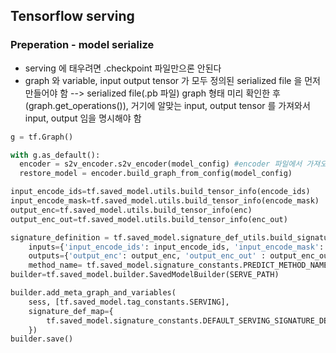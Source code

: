## Tensorflow serving
### Preperation - model serialize
* serving 에 태우려면 .checkpoint 파일만으론 안된다
* graph 와 variable, input output tensor 가 모두 정의된 serialized file 을 먼저 만들어야 함
--> serialized file(.pb 파일)
graph 형태 미리 확인한 후(graph.get_operations()), 거기에 알맞는 input, output tensor 를 가져와서 input, output 임을 명시해야 함
```python
g = tf.Graph()

with g.as_default():
  encoder = s2v_encoder.s2v_encoder(model_config) #encoder 파일에서 가져오면서 tensor 변형 있어서 이렇게 한것임 / 사실 그냥 checkpoint 파일에서 그냥 읽어오면 됨
  restore_model = encoder.build_graph_from_config(model_config)

input_encode_ids=tf.saved_model.utils.build_tensor_info(encode_ids)
input_encode_mask=tf.saved_model.utils.build_tensor_info(encode_mask)
output_enc=tf.saved_model.utils.build_tensor_info(enc)
output_enc_out=tf.saved_model.utils.build_tensor_info(enc_out)

signature_definition = tf.saved_model.signature_def_utils.build_signature_def(
    inputs={'input_encode_ids': input_encode_ids, 'input_encode_mask': input_encode_mask},
    outputs={'output_enc': output_enc, 'output_enc_out' : output_enc_out},
    method_name= tf.saved_model.signature_constants.PREDICT_METHOD_NAME)
builder=tf.saved_model.builder.SavedModelBuilder(SERVE_PATH)

builder.add_meta_graph_and_variables(
    sess, [tf.saved_model.tag_constants.SERVING],
    signature_def_map={
        tf.saved_model.signature_constants.DEFAULT_SERVING_SIGNATURE_DEF_KEY : signature_definition
    })
builder.save()
```
